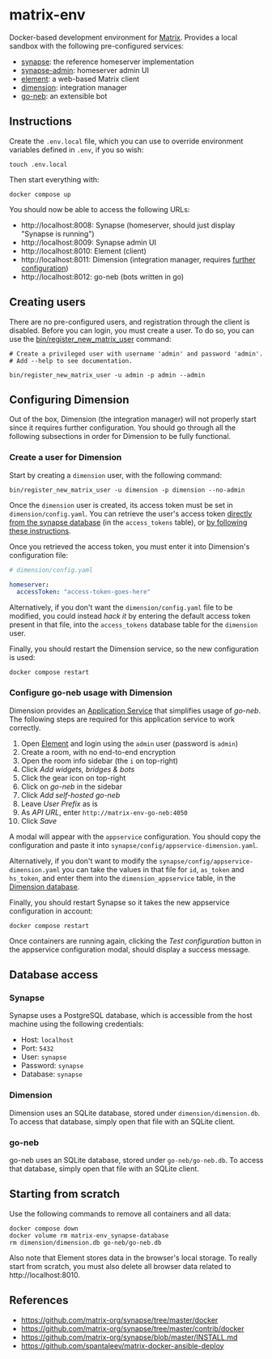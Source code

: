 # matrix-env

Docker-based development environment for [Matrix](https://matrix.org). Provides a local sandbox with the following pre-configured services:

- [synapse](https://github.com/matrix-org/synapse): the reference homeserver implementation
- [synapse-admin](https://github.com/Awesome-Technologies/synapse-admin): homeserver admin UI
- [element](https://github.com/vector-im/element-web): a web-based Matrix client
- [dimension](https://dimension.t2bot.io/): integration manager
- [go-neb](https://github.com/matrix-org/go-neb): an extensible bot

## Instructions
Create the `.env.local` file, which you can use to override environment variables defined in `.env`, if you so wish:

```shell
touch .env.local
```

Then start everything with:

```shell
docker compose up
```

You should now be able to access the following URLs:

- http://localhost:8008: Synapse (homeserver, should just display "Synapse is running")
- http://localhost:8009: Synapse admin UI
- http://localhost:8010: Element (client)
- http://localhost:8011: Dimension (integration manager, requires [further configuration](#configuring-dimension))
- http://localhost:8012: go-neb (bots written in go)

## Creating users
There are no pre-configured users, and registration through the client is disabled. Before you can login, you must create a user. To do so, you can use the [bin/register_new_matrix_user](bin/register_new_matrix_user) command:

```shell
# Create a privileged user with username 'admin' and password 'admin'.
# Add --help to see documentation.

bin/register_new_matrix_user -u admin -p admin --admin
```

## Configuring Dimension
Out of the box, Dimension (the integration manager) will not properly start since it requires further configuration. You should go through all the following subsections in order for Dimension to be fully functional.

### Create a user for Dimension
Start by creating a `dimension` user, with the following command:

```shell
bin/register_new_matrix_user -u dimension -p dimension --no-admin
```

Once the `dimension` user is created, its access token must be set in `dimension/config.yaml`. You can retrieve the user's access token [directly from the synapse database](#database-access) (in the `access_tokens` table), or [by following these instructions](https://t2bot.io/docs/access_tokens/).

Once you retrieved the access token, you must enter it into Dimension's configuration file:

```yaml
# dimension/config.yaml

homeserver:
  accessToken: "access-token-goes-here"
```

Alternatively, if you don't want the `dimension/config.yaml` file to be modified, you could instead *hack it* by entering the default access token present in that file, into the `access_tokens` database table for the `dimension` user.

Finally, you should restart the Dimension service, so the new configuration is used:

```shell
docker compose restart
```

### Configure go-neb usage with Dimension
Dimension provides an [Application Service](https://matrix.org/docs/guides/application-services) that simplifies usage of *go-neb*. The following steps are required for this application service to work correctly.

1. Open [Element](http://localhost:8010) and login using the `admin` user (password is `admin`)
1. Create a room, with no end-to-end encryption
1. Open the room info sidebar (the `i` on top-right)
1. Click *Add widgets, bridges & bots*
1. Click the gear icon on top-right
1. Click on *go-neb* in the sidebar
1. Click *Add self-hosted go-neb*
1. Leave *User Prefix* as is
1. As *API URL*, enter `http://matrix-env-go-neb:4050`
1. Click *Save*

A modal will appear with the `appservice` configuration. You should copy the configuration and paste it into `synapse/config/appservice-dimension.yaml`.

Alternatively, if you don't want to modify the `synapse/config/appservice-dimension.yaml` you can take the values in that file for `id`, `as_token` and `hs_token`, and enter them into the `dimension_appservice` table, in the [Dimension database](#database-access).

Finally, you should restart Synapse so it takes the new appservice configuration in account:

```shell
docker compose restart
```

Once containers are running again, clicking the *Test configuration* button in the appservice configuration modal, should display a success message.

## Database access
### Synapse
Synapse uses a PostgreSQL database, which is accessible from the host machine using the following credentials:

- Host: `localhost`
- Port: `5432`
- User: `synapse`
- Password: `synapse`
- Database: `synapse`

### Dimension
Dimension uses an SQLite database, stored under `dimension/dimension.db`. To access that database, simply open that file with an SQLite client.

### go-neb
go-neb uses an SQLite database, stored under `go-neb/go-neb.db`. To access that database, simply open that file with an SQLite client.

## Starting from scratch
Use the following commands to remove all containers and all data:

```shell
docker compose down
docker volume rm matrix-env_synapse-database
rm dimension/dimension.db go-neb/go-neb.db
```

Also note that Element stores data in the browser's local storage. To really start from scratch, you must also delete all browser data related to http://localhost:8010.

## References

- https://github.com/matrix-org/synapse/tree/master/docker
- https://github.com/matrix-org/synapse/tree/master/contrib/docker
- https://github.com/matrix-org/synapse/blob/master/INSTALL.md
- https://github.com/spantaleev/matrix-docker-ansible-deploy
